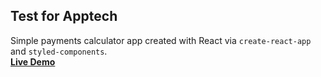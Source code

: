 ## Test for Apptech

Simple payments calculator app created with React via `create-react-app` and `styled-components`.  
**[Live Demo](https://test-apptech-pfrundyphw.now.sh)**